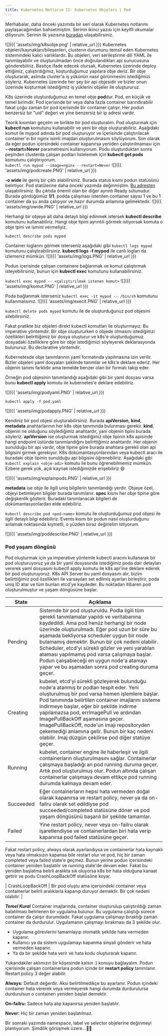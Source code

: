 ```yaml
---
title: Kubernetes Notlarım II- Kubernetes Objeleri | Pod
---
```


Merhabalar, daha önceki yazımda bir seri olarak Kubernetes notlarımı paylaşacağımdan bahsetmiştim. Serinin ikinci yazısı için keyifli okumalar diliyorum.
Serinin ilk yazısına [buradan](https://zeyneprumeysayorulmaz.github.io/k8s-notlar%C4%B1m/) ulaşabilirsiniz.

![]({{ 'assets/img/k8sobje.png' | relative_url }})
Kubernetes objeleri/kaynakları/bileşenleri, clusterın durumunu temsil eden Kubernetes sistemindeki kalıcı varlıklardır. Bu objeleri, veri serileştirme dili YAML ile tanımlayabilir ve oluşturulmadan önce doğrulandıkları api sunucusuna gönderebiliriz.  Basitçe ifade edecek olursak, Kubernetes üzerinde deploy ettiğimiz, çalıştırdığımız, koşturduğumuz yapılara obje deriz.
Bir obje oluşturarak, aslında cluster'a iş yükünün nasıl görünmesini istediğimizi söyleriz.  Kubernetes üzerinde her şey bir api objesidir ve bizler onun üzerinde koşturmak istediğimiz iş yüklerini objeler ile oluştururuz.

K8s üzerinde oluşturduğumuz en temel obje **pod**dur.  Pod, en küçük ve temel birimdir. Pod içerisinde bir veya daha fazla container barındırabilir fakat çoğu zaman bir pod içerisinde bir container çalışır.  Her podun benzersiz bir "uid" değeri ve yine benzersiz bir ip adresi vardır. 

Teorik kısımları geçelm ve birlikte bir pod oluşturalım. Pod oluşturmak için **kubectl run** komutunu kullanabilir ve yeni bir obje oluşturabiliriz. Aşağıdaki komut ile mypod adında bir pod oluşturuyor ve içerisinde çalıştırılacak container'ın bir  nginx  isimli imajdan oluşturulmasını söylüyorum. Son olarak da eğer podun içersindeki container kapanırsa yeniden çalıştırılmaması için **--restart=Never** parametresini kullanıyorum. Podu oluşturduktan sonra peşinden clusterda çalışan podları listelemek için **kubectl get pods** komutunu çalıştırıyorum.  
`kubectl run mypod --image=nginx --restart=Never` 
![]({{ 'assets/img/podcreate.PNG' | relative_url }})

**-o wide** ile geniş bir çıktı alabilirsiniz. Burada status kısmı podun statüsünü belirtiyor. Pod statülerine daha önceki yazımda değinmiştim. [Bu adresten](http://https://zeyneprumeysayorulmaz.github.io/Kubernetes-Pod-Pending/) ulaşabilirsiniz. Bu çıktıda önemli olan bir diğer ayrıntı Ready sütunudur. Burada gördüğümüz **1/1**, podda çalışması istenilen container sayısı 1 ve bu 1 container da şu anda çalışıyor ve hazır durumda anlamına gelmektedir.
![]({{ 'assets/img/owide.PNG' | relative_url }})

Herhangi bir objeye ait daha detaylı bilgi edinmek istersek **kubectl describe** komutunu kullanabiliriz. Hangi obje tipini ayrıntılı görmek istiyorsak komuta o obje tpini ve ismini vermeliyiz.

`kubectl describe pods mypod`

Container loglarını görmek isterseniz aşağıdaki gibi `kubectl logs mypod` komutunu çalıştırabilirsiniz. **kubectl logs -f mypod** ile canlı logları da izlemeniz mümkün.
![]({{ 'assets/img/logs.PNG' | relative_url }})

Podun içerisinde çalışan containere bağlanmak ve komut çalıştırmak isteyebilirsiniz, bunun için **kubectl exec** komutunu kullanabilirsiniz.

`kubectl exec mypod -- <çalıştırılmak istenen komut>`
![]({{ 'assets/img/komut.PNG' | relative_url }})

Poda bağlanmak isterseniz `kubectl exec -it mypod -- /bin/sh` komutunu kullanmalısınız.
![]({{ 'assets/img/execit.PNG' | relative_url }})

`kubectl delete pods mypod` komutu ile de oluşturduğunuz pod objesini silebilirsiniz.

Fakat pratikte biz objeleri direkt kubectl komutları ile oluşturmayız. Bu imperative yöntemdir.  Bir obje oluştururken o objede olmasını istediğimzi özellikleri belirttiğimiz bir dosya oluşturur ve k8s'e oluşturduğumuz dosyadaki özelliklere göre bir obje istediğimizi söyleyerek deklarasyonda bulunuruz. Bu declarative yöntemdir.

Kubernetesde obje tanımlarının yaml formatında yapılmasına izin verilir. Bizler objeleri yaml dosyaları şeklinde tanımlar ve k8s'e deklare ederiz. Her objenin tanımı farklıdır ama temelde benzer olan bir formatı takip eder.

Örneğin pod objesinin tanımlandığı aşağıdaki gibi bir yaml dosyası varsa bunu **kubectl apply** komutu ile kubernetes'e deklare edebiliriz.

![]({{ 'assets/img/podyaml.PNG' | relative_url }})

`kubectl apply -f pod.yaml`

![]({{ 'assets/img/podapply.PNG' | relative_url }})

Kendiniz bir pod objesi oluşturabilirsiniz. Burada **apiVersion**,  **kind**, **metadata** anahtarlarının her k8s obje tanımında bulunması gerekir. **kind**, objenin ne olduğunu söylediğimiz anahtardır, yani objenin tipini burada söyleriz. **apiVersion** ise oluşturmak istediğimiz obje tipinin k8s apisinde hangi endpoint üstünde tanımlandığını belirttiğimiz anahtardır. Her objenin sunulduğu bir api vardır, obje tipine göre burada anahtara gerekli olan api bilgisini girmek gerekiyor. K8s dokümantasyonlarından veya kubectl aracı ile buradaki obje tipinin sunulduğu api bilgisini öğrenebiliriz. Aşağıdaki gibi `kubectl explain <obje-adı>` komutu ile bunu öğrenebilmemiz mümkün. Ezbere gerek yok, açık kaynak istediğimizde erişebiliriz 😄

![]({{ 'assets/img/explainpods.PNG' | relative_url }})

**metadata** ise obje ile ilgili uniq bilgilerin tanımlandığı yerdir. Objeye özel, objeyi betimleyen bilgiler burada tanımlanır. **spec** kısmı her obje tipine göre değişkenlik gösterir.  Buradaki tanımlanacak bilgileri de dokümantasyonlardan elde edebiliriz.

`kubectl describe pod <pod-name>` komutu ile oluşturduğumuz pod objesi ile ilgili detaylı bilgi edebiliriz. Events kısmı bir podun nasıl oluşturduğunu anlamak noktasında kıymetli, o yüzden biraz değinelim istiyorum.

![]({{ 'assets/img/poddescribe.PNG' | relative_url }})

### Pod yaşam döngüsü
Pod oluşturmak için ya imperative yöntemle kubectl aracını kullanarak bir pod oluşturuyoruz ya da bir yaml dosyasında istediğimiz poda dair detayları vererek yaml dosyasını kubectl apply komutu ile  k8s api'ine deklare ederek bir pod oluşturuyoruz. K8s API Server bu yaml dosyasını alır, bizim belirttiğimiz pod özellikleri ile varsayılan set edilmiş ayarları birleştirir, poda uniq ID atar ve tüm bunları etcd'ye kaydeder. Bu noktadan itibaren pod oluşturulmuştur ve yaşam döngüsüne başlar.

| State | Açıklama |
| -------- | -------- | 
| Pending   |  Sistemde bir pod oluşturuldu. Podla ilgili tüm gerekli tanımlamalar yapıldı ve veritabanına kaydedildi.  Ama pod henüz herhangi bir node üzerinde oluşturulmadı. Eğer pod uzun bir süre bu aşamada bekliyorsa scheduler uygun bir node bulamamış demektir. Bunun bir çok nedeni olabilir. Scheduler, etcd'yi sürekli gözler ve yeni yaratılan ataması yapılmamış pod varsa çalışmaya başlar.  Podun çalışabieceği en uygun node'a atamayı yapar ve bu aşamadan sonra pod creating duruma geçer. |
| Creating     |  kubelet, etcd'yi sürekli gözleyerek bulunduğu node'a atanmış br podları tespit eder. Yeni oluşturulmuş bir pod varsa hemen işlemlere başlar. Pod tanımında belirtilen container imajlarını sisteme indirmeye başlar, eğer bir şekilde indirme yapılamazsa pod, errImagePull ve ardından ImagePullBackOff aşamasına geçer. ImagePullBackOff, node'un imajı repositoryden çekemediği anlamına gelir. Bunun bir kaç nedeni olabilir. Imaj düzgün çekilirse pod diğer statüye geçer. |
|  Running    |  kubelet, container engine ile haberleşir ve ilgili containerların oluşturulmasını sağlar.  Containerlar çalışmaya başladığı an pod running duruma geçer.  Artık pod oluşturulmuş olur. Podun altında çalışan containerlar çalışmaya devam ettikçe pod running durumda kalmaya devam eder.  |
| Succeeded     |   Eğer containerların hepsi hata vermeden doğal olarak kapanırsa ve restart policy, never ya da on-failru olarak set edildiyse pod succeeded/completed statüsüne döner ve pod yaşam döngüsünü başarılı bir şekilde tamamlar.  | 
| Failed     | Yine restart policy, never veya on-failru olarak işaretlendiyse  ve containerlardan biri hata verip kapanırsa   pod failed statüsüne geçer.  | 

Fakat restart policy, always olarak ayarlandıysa ve containerlar hata kaynaklı veya hata olmaksızın kapansa bile restart olur ve pod, hiç bir zaman completed veya failed state'e geçmez.  Bunun yerine podun içerisindeki container yeniden başlatılır ve running state'de devam eder. Fakat bu yeniden başlatma belirli aralıkta sık oluyorsa k8s bir hata olduğuna kanaat getirir ve podu CrashLoopBackOff statüsüne koyar.

| CrashLoopBackOff     | Bir pod oluştu ama içerisindeki container veya containerlar belirli aralıklarla kapanıp duruyor demektir. Bir çok nedeni olabilir.     | 


***Temel Kural***
Container imajlarında, container oluşturulup çalıştırıldığı zaman balatılması belirlenen bir uygulama bulunur. Bu uygulama çalıştığı sürece container da çalışır durumdadır. Fakat uygulama çalışmayı bıraktığı zaman container da durdurulur. Uygulamanın çalışmayı bırakması da 3 şekilde olur.
* Uygulama görevlerini tamamlayıp otomatik şekilde hata vermeden kapanır.
* Kullanıcı ya da sistem uygulamayı kapanma sinyali gönderir ve hata vermeden kapanır.
* Ya da bir şekilde hata verir ve hata kodu oluşturarak kapanır.

Yukarıdakiler aklımızın bir köşesinde kalsın :) konuyu bağlayalım. Podun içerisinde çalışan containerlara podun içinde bir **restart policy** tanımlanır. Restart policy 3 değer alabilir.

**Always:** Default değerdir. Aksi belirtilmedikçe bu ayarlanır. Podun içindeki container hata vererek veya vermeyerek hangi durumda durdurulursa durdurulsun o containerı yeniden başlat demektir.

**On-failru:** Sadece hata alıp kapanırsa yeniden başlatılır.

**Never:** Hiç bir zaman yeniden başlatılmaz.


Bir sonraki yazımda namespace, label ve selector objelerine değinmeyi planlıyorum. Şimdilik görüşmek üzere...👋🏻
